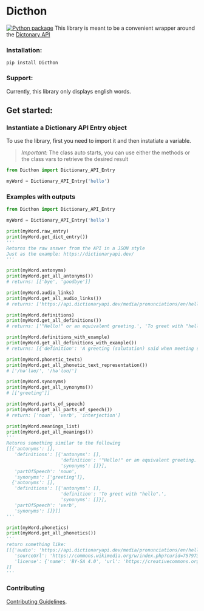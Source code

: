 # Dicthon  
[![Python package](https://github.com/eyji-koike/Dicthon/actions/workflows/python-package.yml/badge.svg)](https://github.com/eyji-koike/Dicthon/actions/workflows/python-package.yml)
This library is meant to be a convenient wrapper around the [Dictonary API](https://dictionaryapi.dev/)   


### Installation:
```commandline
pip install Dicthon
```

### Support:

Currently, this library only displays english words.

## Get started:

### Instantiate a Dictionary API Entry object

To use the library, first you need to import it and then instatiate a variable.

> _Important:_ The class auto starts, you can use either the methods or the class vars to retrieve the desired result

```python
from Dicthon import Dictionary_API_Entry

myWord = Dictionary_API_Entry('hello')
```

### Examples with outputs


```python
from Dicthon import Dictionary_API_Entry

myWord = Dictionary_API_Entry('hello')

print(myWord.raw_entry)
print(myWord.get_dict_entry())
''' 
Returns the raw answer from the API in a JSON style
Just as the example: https://dictionaryapi.dev/
'''

print(myWord.antonyms)
print(myWord.get_all_antonyms())
# returns: [['bye', 'goodbye']]

print(myWord.audio_links)
print(myWord.get_all_audio_links())
# returns: ['https://api.dictionaryapi.dev/media/pronunciations/en/hello-au.mp3', 'https://api.dictionaryapi.dev/media/pronunciations/en/hello-uk.mp3']

print(myWord.definitions)
print(myWord.get_all_definitions())
# returns: ['"Hello!" or an equivalent greeting.', 'To greet with "hello".', ...]

print(myWord.definitions_with_example)
print(myWord.get_all_definitions_with_example())
# returns: [{'definition': 'A greeting (salutation) said when meeting someone or acknowledging someone’s arrival or presence.', 'example': 'Hello, everyone.'}]

print(myWord.phonetic_texts)
print(myWord.get_all_phonetic_text_representation())
# ['/həˈləʊ/', '/həˈloʊ/']

print(myWord.synonyms)
print(myWord.get_all_synonyms())
# [['greeting']]

print(myWord.parts_of_speech)
print(myWord.get_all_parts_of_speech())
# return: ['noun', 'verb', 'interjection']

print(myWord.meanings_list)
print(myWord.get_all_meanings())
'''
Returns something similar to the following
[[{'antonyms': [],
   'definitions': [{'antonyms': [],
                    'definition': '"Hello!" or an equivalent greeting.',
                    'synonyms': []}],
   'partOfSpeech': 'noun',
   'synonyms': ['greeting']},
  {'antonyms': [],
   'definitions': [{'antonyms': [],
                    'definition': 'To greet with "hello".',
                    'synonyms': []}],
   'partOfSpeech': 'verb',
   'synonyms': []}]]
'''

print(myWord.phonetics)
print(myWord.get_all_phonetics())
'''
return something like:
[[{'audio': 'https://api.dictionaryapi.dev/media/pronunciations/en/hello-au.mp3',
   'sourceUrl': 'https://commons.wikimedia.org/w/index.php?curid=75797336', 
   'license': {'name': 'BY-SA 4.0', 'url': 'https://creativecommons.org/licenses/by-sa/4.0'}},
]]
'''
```

### Contributing

[Contributing Guidelines](/CONTRIBUTING.md).


